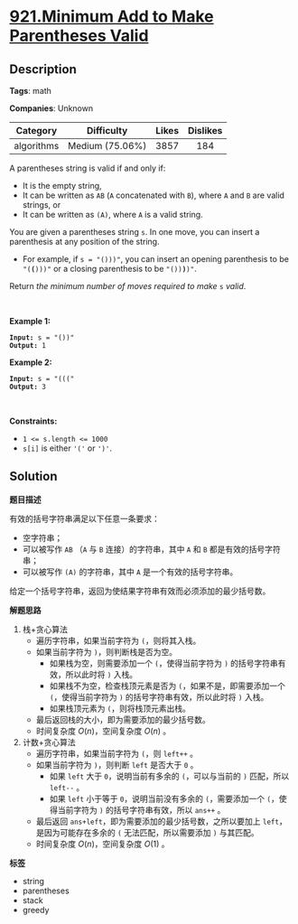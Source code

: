 # [921.Minimum Add to Make Parentheses Valid](https://leetcode.com/problems/minimum-add-to-make-parentheses-valid/description/)

## Description

**Tags**: math

**Companies**: Unknown

|  Category  |   Difficulty    | Likes | Dislikes |
| :--------: | :-------------: | :---: | :------: |
| algorithms | Medium (75.06%) | 3857  |   184    |

<p>A parentheses string is valid if and only if:</p>
<ul>
  <li>It is the empty string,</li>
  <li>It can be written as <code>AB</code> (<code>A</code> concatenated with <code>B</code>), where <code>A</code> and <code>B</code> are valid strings, or</li>
  <li>It can be written as <code>(A)</code>, where <code>A</code> is a valid string.</li>
</ul>
<p>You are given a parentheses string <code>s</code>. In one move, you can insert a parenthesis at any position of the string.</p>
<ul>
  <li>For example, if <code>s = &quot;()))&quot;</code>, you can insert an opening parenthesis to be <code>&quot;(<strong>(</strong>)))&quot;</code> or a closing parenthesis to be <code>&quot;())<strong>)</strong>)&quot;</code>.</li>
</ul>
<p>Return <em>the minimum number of moves required to make </em><code>s</code><em> valid</em>.</p>
<p>&nbsp;</p>
<p><strong class="example">Example 1:</strong></p>
<pre><code><strong>Input:</strong> s = &quot;())&quot;
<strong>Output:</strong> 1</code></pre>
<p><strong class="example">Example 2:</strong></p>
<pre><code><strong>Input:</strong> s = &quot;(((&quot;
<strong>Output:</strong> 3</code></pre>
<p>&nbsp;</p>
<p><strong>Constraints:</strong></p>
<ul>
  <li><code>1 &lt;= s.length &lt;= 1000</code></li>
  <li><code>s[i]</code> is either <code>&#39;(&#39;</code> or <code>&#39;)&#39;</code>.</li>
</ul>

## Solution

**题目描述**

有效的括号字符串满足以下任意一条要求：

- 空字符串；
- 可以被写作 `AB` （`A` 与 `B` 连接）的字符串，其中 `A` 和 `B` 都是有效的括号字符串；
- 可以被写作 `(A)` 的字符串，其中 `A` 是一个有效的括号字符串。

给定一个括号字符串，返回为使结果字符串有效而必须添加的最少括号数。

**解题思路**

1. 栈+贪心算法
   - 遍历字符串，如果当前字符为 `(`，则将其入栈。
   - 如果当前字符为 `)`，则判断栈是否为空。
     - 如果栈为空，则需要添加一个 `(`，使得当前字符为 `)` 的括号字符串有效，所以此时将 `)` 入栈。
     - 如果栈不为空，检查栈顶元素是否为 `(`，如果不是，即需要添加一个 `(`，使得当前字符为 `)` 的括号字符串有效，所以此时将 `)` 入栈。
     - 如果栈顶元素为 `(`，则将栈顶元素出栈。
   - 最后返回栈的大小，即为需要添加的最少括号数。
   - 时间复杂度 $O(n)$，空间复杂度 $O(n)$ 。
2. 计数+贪心算法
   - 遍历字符串，如果当前字符为 `(`，则 `left++` 。
   - 如果当前字符为 `)`，则判断 `left` 是否大于 `0` 。
     - 如果 `left` 大于 `0`，说明当前有多余的 `(`，可以与当前的 `)` 匹配，所以 `left--` 。
     - 如果 `left` 小于等于 `0`，说明当前没有多余的 `(`，需要添加一个 `(`，使得当前字符为 `)` 的括号字符串有效，所以 `ans++` 。
   - 最后返回 `ans+left`，即为需要添加的最少括号数，之所以要加上 `left`，是因为可能存在多余的 `(` 无法匹配，所以需要添加 `)` 与其匹配。
   - 时间复杂度 $O(n)$，空间复杂度 $O(1)$ 。

**标签**

- string
- parentheses
- stack
- greedy
